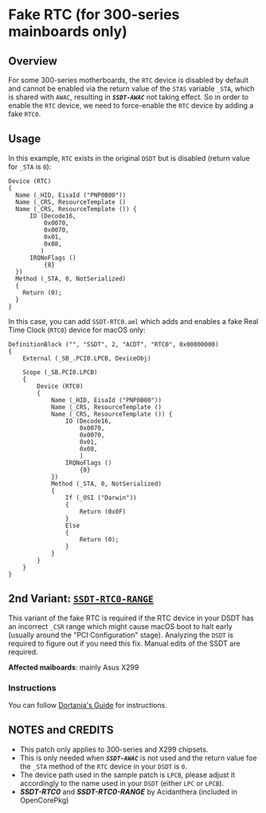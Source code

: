 # Fake RTC (for 300-series mainboards only)

## Overview

For some 300-series motherboards, the `RTC` device is disabled by default and cannot be enabled via the return value of the `STAS` variable `_STA`, which is shared with `AWAC`, resulting in ***`SSDT-AWAC`*** not taking effect. So in order to enable the `RTC` device, we need to force-enable the `RTC` device by adding a fake `RTC0`.

## Usage
In this example, `RTC` exists in the original `DSDT` but is disabled (return value for `_STA` is `0`):

```asl
Device (RTC)
{
  Name (_HID, EisaId ("PNP0B00"))
  Name (_CRS, ResourceTemplate ()
  Name (_CRS, ResourceTemplate ()) {
      IO (Decode16,
          0x0070,
          0x0070,
          0x01,
          0x08,
         )
      IRQNoFlags ()
          {8}
  })
  Method (_STA, 0, NotSerialized)
  {
    Return (0);
  }
}
```
In this case, you can add `SSDT-RTC0.aml` which adds and enables a fake Real Time Clock (`RTC0`) device for macOS only:

```asl
DefinitionBlock ("", "SSDT", 2, "ACDT", "RTC0", 0x00000000)
{
    External (_SB_.PCI0.LPCB, DeviceObj)

    Scope (_SB.PCI0.LPCB)
    {
        Device (RTC0)
        {
            Name (_HID, EisaId ("PNP0B00"))
            Name (_CRS, ResourceTemplate ()
            Name (_CRS, ResourceTemplate ()) {
                IO (Decode16,
                    0x0070,
                    0x0070,
                    0x01,
                    0x08,
                    )
                IRQNoFlags ()
                    {8}
            })
            Method (_STA, 0, NotSerialized)
            {
                If (_OSI ("Darwin"))
                {
                    Return (0x0F)
                }
                Else
                {
                    Return (0);
                }
            }
        }
    }
}
```

## 2nd Variant: [`SSDT-RTC0-RANGE`](https://github.com/acidanthera/OpenCorePkg/blob/master/Docs/AcpiSamples/Source/SSDT-RTC0-RANGE.dsl)

This variant of the fake RTC is required if the RTC device in your DSDT has an incorrect `_CSR` range which might cause macOS boot to halt early (usually around the "PCI Configuration" stage). Analyzing the `DSDT` is required to figure out if you need this fix. Manual edits of the SSDT are required.

**Affected maiboards**: mainly Asus X299

### Instructions

You can follow [Dortania's Guide](https://dortania.github.io/Getting-Started-With-ACPI/Universal/awac-methods/manual-hedt.html#seeing-if-you-need-ssdt-rtc0-range) for instructions.

## NOTES and CREDITS

- This patch only applies to 300-series and X299 chipsets.
- This is only needed when ***`SSDT-AWAC`*** is not used and the return value foe the `_STA` method of the `RTC` device in your `DSDT` is `0`.
- The device path used in the sample patch is `LPCB`, please adjust it accordingly to the name used in your `DSDT` (either `LPC` or `LPCB`).
- ***SSDT-RTC0*** and ***SSDT-RTC0-RANGE*** by Acidanthera (included in OpenCorePkg)
